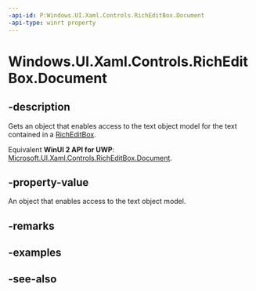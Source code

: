 ```yaml
---
-api-id: P:Windows.UI.Xaml.Controls.RichEditBox.Document
-api-type: winrt property
---
```


<!-- Property syntax
public Windows.UI.Text.ITextDocument Document { get; }
-->

# Windows.UI.Xaml.Controls.RichEditBox.Document

## -description
Gets an object that enables access to the text object model for the text contained in a [RichEditBox](richeditbox.md).

Equivalent **WinUI 2 API for UWP**: [Microsoft.UI.Xaml.Controls.RichEditBox.Document](/windows/winui/api/microsoft.ui.xaml.controls.richeditbox.document).

## -property-value
An object that enables access to the text object model.

## -remarks

## -examples

## -see-also
